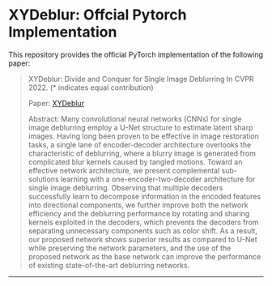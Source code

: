 # XYDeblur: Offcial Pytorch Implementation

This repository provides the official PyTorch implementation of the following paper:

> XYDeblur: Divide and Conquer for Single Image Deblurring
> In CVPR 2022. (* indicates equal contribution)
>
> Paper: [XYDeblur]([http://cs.nyu.edu/~silberman/datasets/nyu_depth_v2.html](https://openaccess.thecvf.com/content/CVPR2022/html/Ji_XYDeblur_Divide_and_Conquer_for_Single_Image_Deblurring_CVPR_2022_paper.html) "XYDeblur")
>
> Abstract: Many convolutional neural networks (CNNs) for single image deblurring employ a U-Net structure to estimate latent sharp images. Having long been proven to be effective in image restoration tasks, a single lane of encoder-decoder architecture overlooks the characteristic of deblurring, where a blurry image is generated from complicated blur kernels caused by tangled motions. Toward an effective network architecture, we present complemental sub-solutions learning with a one-encoder-two-decoder architecture for single image deblurring. Observing that multiple decoders successfully learn to decompose information in the encoded features into directional components, we further improve both the network efficiency and the deblurring performance by rotating and sharing kernels exploited in the decoders, which prevents the decoders from separating unnecessary components such as color shift. As a result, our proposed network shows superior results as compared to U-Net while preserving the network parameters, and the use of the proposed network as the base network can improve the performance of existing state-of-the-art deblurring networks.

---

